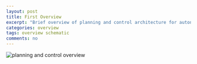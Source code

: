 ```yaml
---
layout: post
title: First Overview
excerpt: "Brief overview of planning and control architecture for autonomous vehicles."
categories: overview
tags: overview schematic
comments: no
---
```


![planning and control overview](http://intonomos.com/blog/assets/pnc_overview.png)